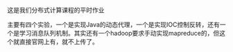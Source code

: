 这是我们分布式计算课程的平时作业

主要有四个实验，一个是实现Java的动态代理，一个是实现IOC控制反转，还有一个是学习消息队列机制。其实还有一个hadoop要求手动实现mapreduce的，但这个就直接官网上有，就不上传了。
